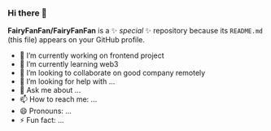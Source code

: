 ### Hi there 👋

**FairyFanFan/FairyFanFan** is a ✨ _special_ ✨ repository because its `README.md` (this file) appears on your GitHub profile.


- 🔭 I’m currently working on frontend project
- 🌱 I’m currently learning web3
- 👯 I’m looking to collaborate on good company remotely
- 🤔 I’m looking for help with ...
- 💬 Ask me about ...
- 📫 How to reach me: ...
- 😄 Pronouns: ...
- ⚡ Fun fact: ...
